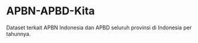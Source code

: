 # APBN-APBD-Kita
Dataset terkait APBN Indonesia dan APBD seluruh provinsi di Indonesia per tahunnya.
